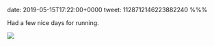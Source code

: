 date: 2019-05-15T17:22:00+0000
tweet: 1128712146223882240
%%%

Had a few nice days for running.

![](D6n9kkOXoAAbtuZ.jpg)
